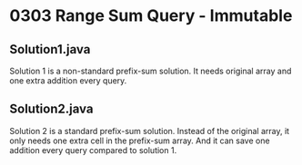 # 0303 Range Sum Query - Immutable

## Solution1.java

Solution 1 is a non-standard prefix-sum solution.  It needs original array and one extra addition every query.

## Solution2.java

Solution 2 is a standard prefix-sum solution.  Instead of the original array, it only needs one extra cell in the prefix-sum array.  And it can save one addition every query compared to solution 1.
